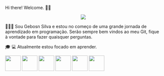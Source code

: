 
Hi there! Welcome. 👋🏻

<p align="center">
<img loading="lazy" src="http://img.shields.io/static/v1?label=STATUS&message=EM%20DESENVOLVIMENTO&color=GREEN&style=for-the-badge"/>
</p>




🙍🏻‍♂ Sou Gebosn Silva e estou no começo de uma grande jornada de aprendizado em programação. 
Serão sempre bem vindos ao meu Git, fique à vontade para fazer quaisquer perguntas. 

🎓
💻 Atualmente estou focado em aprender.


<div style="display-inline">
            <img width='50' height='50' src="https://cdn.jsdelivr.net/gh/devicons/devicon@latest/icons/css3/css3-original-wordmark.svg" />
            <img width='50' height='50' src="https://cdn.jsdelivr.net/gh/devicons/devicon@latest/icons/html5/html5-original-wordmark.svg" />
            <img width='50' height='50' src="https://cdn.jsdelivr.net/gh/devicons/devicon@latest/icons/angularjs/angularjs-original.svg" />
            <img width='50' height='50' src="https://cdn.jsdelivr.net/gh/devicons/devicon@latest/icons/javascript/javascript-original.svg" />
            <img width='50' height='50' src="https://cdn.jsdelivr.net/gh/devicons/devicon@latest/icons/python/python-original-wordmark.svg" />
            <img width='50' height='50' src="https://cdn.jsdelivr.net/gh/devicons/devicon@latest/icons/ruby/ruby-original-wordmark.svg" />
          
</div>
          

